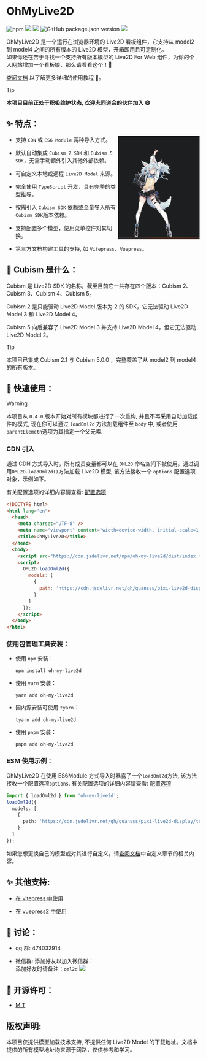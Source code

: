 # OhMyLive2D

![npm](https://img.shields.io/npm/v/oh-my-live2d?label=oh-my-live2d) ![](https://img.shields.io/npm/dt/oh-my-live2d.svg) ![](https://img.shields.io/badge/cubism-2%2F3%2F4-orange) ![GitHub package.json version](https://img.shields.io/npm/v/vuepress-plugin-oh-my-live2d?label=vuepress-plugin-oh-my-live2d) ![](https://img.shields.io/badge/vuepress2-plugin-green)

OhMyLive2D 是一个运行在浏览器环境的 Live2D 看板组件，它支持从 model2 到 model4 之间的所有版本的 Live2D 模型，开箱即用且可定制化。  
如果你还在苦于寻找一个支持所有版本模型的 Live2D For Web 组件，为你的个人网站增加一个看板娘，那么请看看这个！🥳

[查阅文档](https://oml2d.com) 以了解更多详细的使用教程 🎉。

> [!TIP]  
> **本项目目前正处于积极维护状态, 欢迎志同道合的伙伴加入 😄**

## ✨ 特点：

<img align="right" height="270" src="https://raw.githubusercontent.com/mihu915/picgo-images/master/images202302080219383.gif"/>

- 支持 `CDN` 或 `ES6 Module` 两种导入方式。

- 默认自动集成 `Cubism 2 SDK` 和 `Cubism 5 SDK`，无需手动额外引入其他外部依赖。

- 可自定义本地或远程 `Live2D Model` 来源。

- 完全使用 `TypeScript` 开发，具有完整的类型推导。

- 按需引入 `Cubism SDK` 依赖或全量导入所有`Cubism SDK`版本依赖。

- 支持配置多个模型，使用菜单控件对其切换。

- 第三方文档构建工具的支持, 如 `Vitepress`、`Vuepress`。

## 🤔 Cubism 是什么：

Cubism 是 Live2D SDK 的名称，截至目前它一共存在四个版本：Cubism 2、Cubism 3、Cubism 4、Cubism 5。

Cubism 2 是只能驱动 Live2D Model 版本为 2 的 SDK，它无法驱动 Live2D Model 3 和 Live2D Model 4。

Cubism 5 向后兼容了 Live2D Model 3 并支持 Live2D Model 4，但它无法驱动 Live2D Model 2。

> [!TIP]
> 本项目已集成 Cubism 2.1 与 Cubism 5.0.0 ，完整覆盖了从 model2 到 model4 的所有版本。

## 🌈 快速使用：

> [!WARNING]
> 本项目从 `0.4.0` 版本开始对所有模块都进行了一次重构, 并且不再采用自动加载组件的模式, 现在你可以通过 `loadOml2d` 方法加载组件至 `body` 中, 或者使用`parentElemetn`选项为其指定一个父元素.

### CDN 引入

通过 CDN 方式导入时，所有成员变量都可以在 `OML2D` 命名空间下被使用。通过调用`OML2D.loadOml2d()`方法加载 Live2D 模型, 该方法接收一个 `options` 配置选项对象，示例如下。

有关配置选项的详细内容请查看: [配置选项](https://oml2d.com/options/Options)

```html
<!DOCTYPE html>
<html lang="en">
  <head>
    <meta charset="UTF-8" />
    <meta name="viewport" content="width=device-width, initial-scale=1.0" />
    <title>OhMyLive2D</title>
  </head>
  <body>
    <script src="https://cdn.jsdelivr.net/npm/oh-my-live2d/dist/index.min.js"></script>
    <script>
      OML2D.loadOml2d({
        models: [
          {
            path: 'https://cdn.jsdelivr.net/gh/guansss/pixi-live2d-display/test/assets/shizuku/shizuku.model.json'
          }
        ]
      });
    </script>
  </body>
</html>
```

### 使用包管理工具安装：

- 使用 `npm` 安装：

  ```shell
  npm install oh-my-live2d
  ```

- 使用 `yarn` 安装：

  ```shell
  yarn add oh-my-live2d
  ```

- 国内源安装可使用 `tyarn`：

  ```shell
  tyarn add oh-my-live2d
  ```

- 使用 `pnpm` 安装：

  ```shell
  pnpm add oh-my-live2d
  ```

### ESM 使用示例：

OhMyLive2D 在使用 ES6Module 方式导入时暴露了一个`loadOml2d`方法, 该方法接收一个配置选项`options`.
有关配置选项的详细内容请查看: [配置选项](https://oml2d.com/options/Options)

```ts
import { loadOml2d } from 'oh-my-live2d';
loadOml2d({
  models: [
    {
      path: 'https://cdn.jsdelivr.net/gh/guansss/pixi-live2d-display/test/assets/shizuku/shizuku.model.json'
    }
  ]
});
```

如果您想更换自己的模型或对其进行自定义，请[查阅文档](https://oml2d.com/)中自定义章节的相关内容。

## ✨ 其他支持:

- [在 vitepress 中使用](https://oml2d.com/guide/vitepress)

- [在 vuepress2 中使用](https://oml2d.com/guide/vuepress)

## 📧 讨论：

- qq 群: 474032914

- 微信群:
  添加好友以加入微信群：  
  添加好友时请备注：`oml2d`
  <img width=240 src="https://cdn.jsdelivr.net/gh/loclink/loclink@master/img/20231023130440.png"/>

## 📃 开源许可：

- [MIT](https://github.com/oh-my-live2d/oh-my-live2d/blob/master/license)

## 版权声明:

本项目仅提供模型加载技术支持, 不提供任何 Live2D Model 的下载地址。文档中提供的所有模型地址均来源于网路，仅供参考和学习。
